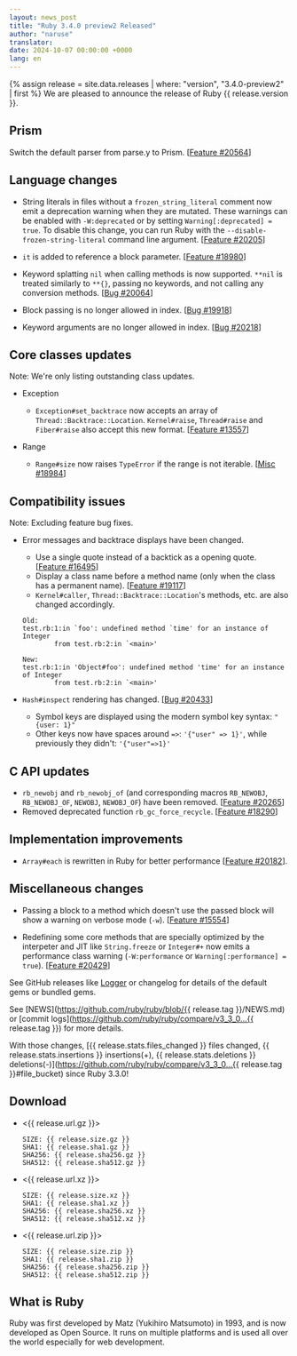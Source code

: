 ```yaml
---
layout: news_post
title: "Ruby 3.4.0 preview2 Released"
author: "naruse"
translator:
date: 2024-10-07 00:00:00 +0000
lang: en
---
```


{% assign release = site.data.releases | where: "version", "3.4.0-preview2" | first %}
We are pleased to announce the release of Ruby {{ release.version }}.

## Prism

Switch the default parser from parse.y to Prism. [[Feature #20564]]

## Language changes

* String literals in files without a `frozen_string_literal` comment now emit a deprecation warning
  when they are mutated.
  These warnings can be enabled with `-W:deprecated` or by setting `Warning[:deprecated] = true`.
  To disable this change, you can run Ruby with the `--disable-frozen-string-literal`
  command line argument. [[Feature #20205]]

* `it` is added to reference a block parameter. [[Feature #18980]]

* Keyword splatting `nil` when calling methods is now supported.
  `**nil` is treated similarly to `**{}`, passing no keywords,
  and not calling any conversion methods.  [[Bug #20064]]

* Block passing is no longer allowed in index.  [[Bug #19918]]

* Keyword arguments are no longer allowed in index.  [[Bug #20218]]

## Core classes updates

Note: We're only listing outstanding class updates.

* Exception

  * `Exception#set_backtrace` now accepts an array of `Thread::Backtrace::Location`.
    `Kernel#raise`, `Thread#raise` and `Fiber#raise` also accept this new format. [[Feature #13557]]

* Range

  * `Range#size` now raises `TypeError` if the range is not iterable. [[Misc #18984]]



## Compatibility issues

Note: Excluding feature bug fixes.

* Error messages and backtrace displays have been changed.
  * Use a single quote instead of a backtick as a opening quote. [[Feature #16495]]
  * Display a class name before a method name (only when the class has a permanent name). [[Feature #19117]]
  * `Kernel#caller`, `Thread::Backtrace::Location`'s methods, etc. are also changed accordingly.

  ```
  Old:
  test.rb:1:in `foo': undefined method `time' for an instance of Integer
          from test.rb:2:in `<main>'

  New:
  test.rb:1:in 'Object#foo': undefined method 'time' for an instance of Integer
          from test.rb:2:in `<main>'
  ```

* `Hash#inspect` rendering has changed. [[Bug #20433]]
  * Symbol keys are displayed using the modern symbol key syntax: `"{user: 1}"`
  * Other keys now have spaces around `=>`: `'{"user" => 1}'`, while previously they didn't: `'{"user"=>1}'`

## C API updates

* `rb_newobj` and `rb_newobj_of` (and corresponding macros `RB_NEWOBJ`, `RB_NEWOBJ_OF`, `NEWOBJ`, `NEWOBJ_OF`) have been removed. [[Feature #20265]]
* Removed deprecated function `rb_gc_force_recycle`. [[Feature #18290]]

## Implementation improvements

* `Array#each` is rewritten in Ruby for better performance [[Feature #20182]].

## Miscellaneous changes

* Passing a block to a method which doesn't use the passed block will show
  a warning on verbose mode (`-w`).
  [[Feature #15554]]

* Redefining some core methods that are specially optimized by the interpeter
  and JIT like `String.freeze` or `Integer#+` now emits a performance class
  warning (`-W:performance` or `Warning[:performance] = true`).
  [[Feature #20429]]

See GitHub releases like [Logger](https://github.com/ruby/logger/releases) or
changelog for details of the default gems or bundled gems.

See [NEWS](https://github.com/ruby/ruby/blob/{{ release.tag }}/NEWS.md)
or [commit logs](https://github.com/ruby/ruby/compare/v3_3_0...{{ release.tag }})
for more details.

With those changes, [{{ release.stats.files_changed }} files changed, {{ release.stats.insertions }} insertions(+), {{ release.stats.deletions }} deletions(-)](https://github.com/ruby/ruby/compare/v3_3_0...{{ release.tag }}#file_bucket)
since Ruby 3.3.0!


## Download

* <{{ release.url.gz }}>

      SIZE: {{ release.size.gz }}
      SHA1: {{ release.sha1.gz }}
      SHA256: {{ release.sha256.gz }}
      SHA512: {{ release.sha512.gz }}

* <{{ release.url.xz }}>

      SIZE: {{ release.size.xz }}
      SHA1: {{ release.sha1.xz }}
      SHA256: {{ release.sha256.xz }}
      SHA512: {{ release.sha512.xz }}

* <{{ release.url.zip }}>

      SIZE: {{ release.size.zip }}
      SHA1: {{ release.sha1.zip }}
      SHA256: {{ release.sha256.zip }}
      SHA512: {{ release.sha512.zip }}

## What is Ruby

Ruby was first developed by Matz (Yukihiro Matsumoto) in 1993,
and is now developed as Open Source. It runs on multiple platforms
and is used all over the world especially for web development.

[Feature #13557]: https://bugs.ruby-lang.org/issues/13557
[Feature #15554]: https://bugs.ruby-lang.org/issues/15554
[Feature #16495]: https://bugs.ruby-lang.org/issues/16495
[Feature #18290]: https://bugs.ruby-lang.org/issues/18290
[Feature #18980]: https://bugs.ruby-lang.org/issues/18980
[Misc #18984]:    https://bugs.ruby-lang.org/issues/18984
[Feature #19117]: https://bugs.ruby-lang.org/issues/19117
[Bug #19918]:     https://bugs.ruby-lang.org/issues/19918
[Bug #20064]:     https://bugs.ruby-lang.org/issues/20064
[Feature #20182]: https://bugs.ruby-lang.org/issues/20182
[Feature #20205]: https://bugs.ruby-lang.org/issues/20205
[Bug #20218]:     https://bugs.ruby-lang.org/issues/20218
[Feature #20265]: https://bugs.ruby-lang.org/issues/20265
[Feature #20429]: https://bugs.ruby-lang.org/issues/20429
[Feature #20564]: https://bugs.ruby-lang.org/issues/20564
[Bug #20433]:     https://bugs.ruby-lang.org/issues/20433
